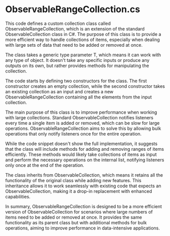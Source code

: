 # ObservableRangeCollection.cs

This code defines a custom collection class called ObservableRangeCollection, which is an extension of the standard ObservableCollection class in C#. The purpose of this class is to provide a more efficient way to handle collections of items, especially when dealing with large sets of data that need to be added or removed at once.

The class takes a generic type parameter T, which means it can work with any type of object. It doesn't take any specific inputs or produce any outputs on its own, but rather provides methods for manipulating the collection.

The code starts by defining two constructors for the class. The first constructor creates an empty collection, while the second constructor takes an existing collection as an input and creates a new ObservableRangeCollection containing all the elements from the input collection.

The main purpose of this class is to improve performance when working with large collections. Standard ObservableCollection notifies listeners every time a single item is added or removed, which can be slow for large operations. ObservableRangeCollection aims to solve this by allowing bulk operations that only notify listeners once for the entire operation.

While the code snippet doesn't show the full implementation, it suggests that the class will include methods for adding and removing ranges of items efficiently. These methods would likely take collections of items as input and perform the necessary operations on the internal list, notifying listeners only once at the end of the operation.

The class inherits from ObservableCollection, which means it retains all the functionality of the original class while adding new features. This inheritance allows it to work seamlessly with existing code that expects an ObservableCollection, making it a drop-in replacement with enhanced capabilities.

In summary, ObservableRangeCollection is designed to be a more efficient version of ObservableCollection for scenarios where large numbers of items need to be added or removed at once. It provides the same functionality as its parent class but with additional methods for bulk operations, aiming to improve performance in data-intensive applications.